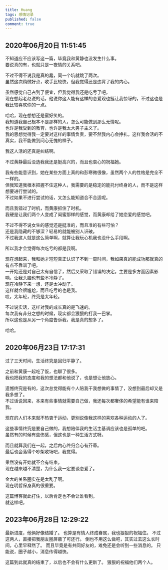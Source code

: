 ```yaml
---
title: Huang
tags: 感情记录
published: false
comment: true
---
```


## 2020年06月20日 11:51:45
不知道应不应该写这一篇，毕竟我和黄静也没发生什么事。  
要说真的有，也就只是一夜情的关系吧。

不过不得不说我是真的蠢，同一个坑就跳了两次。  
虽然这次稍微好点，收手比较快，但我觉得还是违背了我的内心。

虽然感觉自己占到了便宜，但我觉得我还是吃亏了吧。  
现在想起老赵说的话，他说你这人能有这样的恋爱观也挺让我惊讶的，不过这也是我比较喜欢你的一点。  

哈哈，现在想想还是蛮好笑的。  
我知道我自己根本不是那样的人，怎么可能做到那么无情呢。  
也许是我受到的教育，也许是我太大男子主义了。  
我的思想觉得我一定要对这样的事情负责，要不然我内心会挣扎，这样我会活的不真实，我不能做到问心无愧的样子。  

我这人活的还真是纠结啊。  

不过黄静最后没选我我还是挺高兴的，而且也衷心的祝福她。  

我有些能意识到，她在某些方面上真的和彭寒微很像，虽然两个人的性格是完全不一样的。  
但我知道我根本把握不住这种人，我需要的是稳定的能托付终身的人，而不是这样想要进行尝试的。  
不过如果不进行尝试的话，又怎么能知道合不合适呢。  

而且我错过了时机，而黄康抓住了时机。  
我硬是让我们两个人变成了闺蜜那样的感觉，而黄康却给了她恋爱的感觉吧。

不过不得不说女生的感觉还是挺准的，而且准的有些可怕？  
还是我隐藏的不够深？轻易的就能被别人识破。  
不过我这人就是这么简单啊，就算让我玩心机我也没什么手段啊。  

所以我才会觉得每次吃亏的都是我啊。

现在想起来，我和她才短短真正认识了不到一周时间，我如果真的能成功那就真的有点不靠谱了吧。  
一开始还是对自己太有自信了，然后又采取了错误的决定。主要是多方面因素影响，让我头脑也有些不冷静了。  
现在冷静下来一想，还是太冲动了。  
这样就会很尴尬，而且吃亏的也是我。  
哎，太年轻，终究是太年轻。  

不过说实话，这样对我的成长真的是飞速的。  
每次我有非分之想的时候，现实都会狠狠的打我一巴掌。  
所以这也是从另一个角度告诉我，我是真的想多了。  

哈哈。

## 2020年06月23日 17:17:31
过了三天时间，生活终究是回归平静了。  

之前和黄康一起吃了饭，也聊了很多。  
我也把我的态度和我的想法都和他说了，也是想让他放心。  

遗憾终究是有的，这次总觉得能有个人陪我干我想做的事情了，没想到最后却又是我多想了。  
不过话说回来，本来有些事情就需要自己做，我还每次都奢侈的希望能有谁来陪我。  

现在的人们本来就不热衷于运动，更别说像我这样的喜欢各种运动的人了。  

这些事情终究是要自己做的，我想陪伴我的生活主基调应该也是孤单的吧。  
虽然有的时候有些伤感，但这也是一种生活方式呀。

而且就算我们在一起，之后内心终归会心有芥蒂。  
最后也会落得个吵架收场吧，我觉得。  

果然没有开始就不会有结束。  
现在越来越不清楚，为什么我一定要谈恋爱了。  

金大的关系圈实在是太乱了啊。  
现在明哲保身真的很重要。

这篇博客就此打住，以后肯定也不会让谁看到。   
就这样吧。

## 2023年06月28日 12:29:22

最新进度，他俩好像结婚了。
也算是有情人终成眷属，我也狠狠的祝福住。
不过这两人，直接把我朋友圈屏蔽了可还行。
倒也不用这么做吧，其实过去这么长时间，心里早释然了。
而且毕竟是有共同好友的，难免还是会听到一些消息的。
只能说，圈子越小，消息传得越快。

这篇到此就真的结束了，以后也不会有什么更新了。
狠狠的祝福他们两个人。